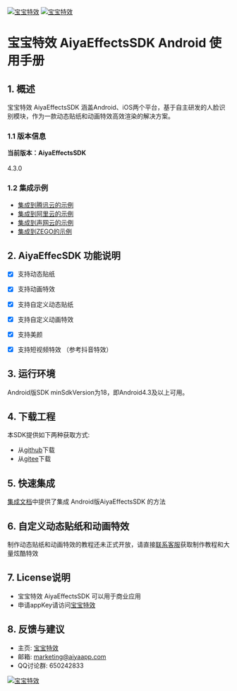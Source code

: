 <a href="http://www.lansear.cn/product/bbtx"><img src="doc/summarize1.jpg" border="0" alt="宝宝特效" /></a>
<a href="http://www.lansear.cn/product/bbtx"><img src="doc/summarize2.jpg" border="0" alt="宝宝特效" /></a>

# 宝宝特效 AiyaEffectsSDK Android 使用手册 

## 1. 概述
宝宝特效 AiyaEffectsSDK 涵盖Android、iOS两个平台，基于自主研发的人脸识别模块，作为一款动态贴纸和动画特效高效渲染的解决方案。

### 1.1 版本信息

**当前版本：AiyaEffectsSDK<br/><br/>**
4.3.0

### 1.2 集成示例
* [集成到腾讯云的示例](https://github.com/aiyaapp/AiyaEffectsWithTengxunyunAndroid)
* [集成到阿里云的示例](https://github.com/aiyaapp/AiyaEffectsWithAliyunAndroid)
* [集成到声网云的示例](https://github.com/aiyaapp/AiyaEffectsWithAgoraAndroid)
* [集成到ZEGO的示例](https://github.com/aiyaapp/AiyaEffectsWithZegoAndroid)


## 2. AiyaEffecSDK 功能说明
- [x] 支持动态贴纸
- [x] 支持动画特效
- [x] 支持自定义动态贴纸
- [x] 支持自定义动画特效
- [x] 支持美颜
- [x] 支持短视频特效 （参考抖音特效）


## 3. 运行环境
Android版SDK minSdkVersion为18，即Android4.3及以上可用。

## 4. 下载工程
本SDK提供如下两种获取方式:
* 从[github](https://github.com/aiyaapp/AiyaEffectsAndroid)下载
* 从[gitee](https://gitee.com/wangyng/AiyaEffectsAndroid)下载

## 5. 快速集成
[集成文档](https://github.com/aiyaapp/AiyaEffectsAndroid/wiki/%E9%9B%86%E6%88%90%E6%96%87%E6%A1%A3)中提供了集成 Android版AiyaEffectsSDK 的方法

## 6. 自定义动态贴纸和动画特效
制作动态贴纸和动画特效的教程还未正式开放，请直接[联系客服](http://www.lansear.cn/product/bbtx)获取制作教程和大量炫酷特效

## 7. License说明
* 宝宝特效 AiyaEffectsSDK 可以用于商业应用
* 申请appKey请访问[宝宝特效](http://www.lansear.cn/product/bbtx)

## 8. 反馈与建议
- 主页: [宝宝特效](http://www.lansear.cn/product/bbtx)
- 邮箱: <marketing@aiyaapp.com>
- QQ讨论群: 650242833

<a href="http://www.lansear.cn/product/bbtx/"><img src="doc/logo.png" border="0" alt="宝宝特效" /></a>
